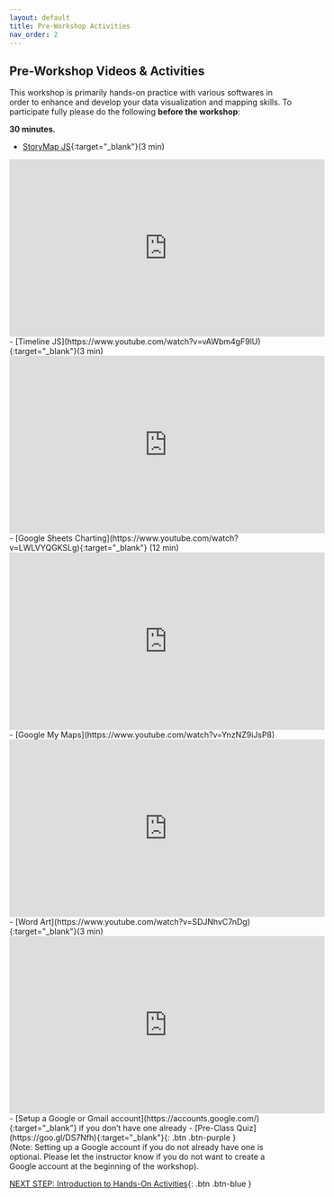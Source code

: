 ```yaml
---
layout: default
title: Pre-Workshop Activities
nav_order: 2
---
```

## Pre-Workshop Videos & Activities
This workshop is primarily hands-on practice with various softwares in order to enhance and develop your data visualization and mapping skills.  To participate fully please do the following **before the workshop**:

**30 minutes.**<br>
- [StoryMap JS](https://www.youtube.com/watch?v=Tgleg4deDZM){:target="_blank"}(3 min)
<iframe width="560" height="315" src="https://www.youtube.com/embed/Tgleg4deDZM" title="YouTube video player" frameborder="0" allow="accelerometer; autoplay; clipboard-write; encrypted-media; gyroscope; picture-in-picture" allowfullscreen></iframe>
- [Timeline JS](https://www.youtube.com/watch?v=vAWbm4gF9lU){:target="_blank"}(3 min)
<iframe width="560" height="315" src="https://www.youtube.com/embed/vAWbm4gF9lU" title="YouTube video player" frameborder="0" allow="accelerometer; autoplay; clipboard-write; encrypted-media; gyroscope; picture-in-picture" allowfullscreen></iframe>
- [Google Sheets Charting](https://www.youtube.com/watch?v=LWLVYQGKSLg){:target="_blank"} (12 min)
<iframe width="560" height="315" src="https://www.youtube.com/embed/LWLVYQGKSLg" title="YouTube video player" frameborder="0" allow="accelerometer; autoplay; clipboard-write; encrypted-media; gyroscope; picture-in-picture" allowfullscreen></iframe>
- [Google My Maps](https://www.youtube.com/watch?v=YnzNZ9iJsP8)
<iframe width="560" height="315" src="https://www.youtube.com/embed/YnzNZ9iJsP8" title="YouTube video player" frameborder="0" allow="accelerometer; autoplay; clipboard-write; encrypted-media; gyroscope; picture-in-picture" allowfullscreen></iframe>
- [Word Art](https://www.youtube.com/watch?v=SDJNhvC7nDg){:target="_blank"}(3 min)
<iframe width="560" height="315" src="https://www.youtube.com/embed/SDJNhvC7nDg" title="YouTube video player" frameborder="0" allow="accelerometer; autoplay; clipboard-write; encrypted-media; gyroscope; picture-in-picture" allowfullscreen></iframe>
- [Setup a Google or Gmail account](https://accounts.google.com/){:target="_blank"} if you don’t have one already
- [Pre-Class Quiz](https://goo.gl/DS7Nfh){:target="_blank"}{: .btn .btn-purple }<br>
(Note: Setting up a Google account if you do not already have one is optional. Please let the instructor know if you do not want to create a Google account at the beginning of the workshop).

[NEXT STEP: Introduction to Hands-On Activities](activities-intro.html){: .btn .btn-blue }
